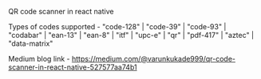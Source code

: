 
QR code scanner in react native

Types of codes supported - "code-128" | "code-39" | "code-93" | "codabar" | "ean-13" | "ean-8" | "itf" | "upc-e" | "qr" | "pdf-417" | "aztec" | "data-matrix"

Medium blog link - https://medium.com/@varunkukade999/qr-code-scanner-in-react-native-527577aa74b1
